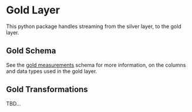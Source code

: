 # Gold Layer

This python package handles streaming from the silver layer, to the gold layer.

## Gold Schema

See the [gold measurements](src/gold/domain/schemas/gold_measurements.py) schema for more information, on the columns and data types used in the gold layer.

## Gold Transformations

TBD...
